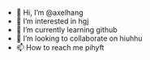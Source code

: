 - 👋 Hi, I’m @axelhang
- 👀 I’m interested in hgj
- 🌱 I’m currently learning github
- 💞️ I’m looking to collaborate on hiuhhu
- 📫 How to reach me pihyft

<!---
axelhang/axelhang is a ✨ special ✨ repository because its `README.md` (this file) appears on your GitHub profile.
You can click the Preview link to take a look at your changes.
--->
